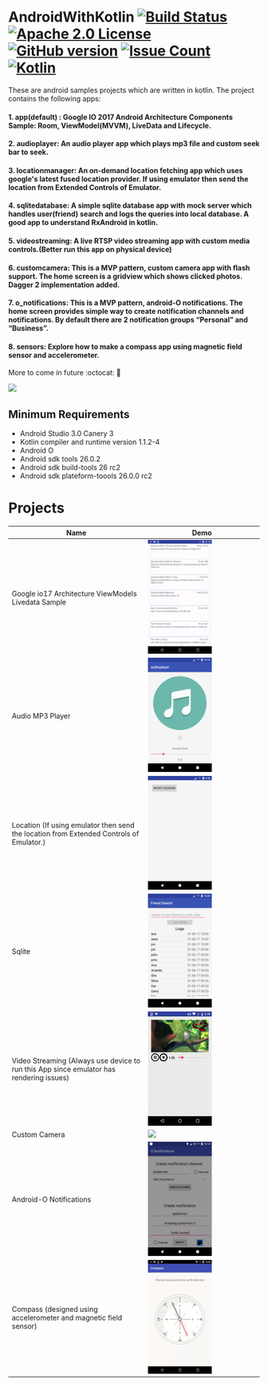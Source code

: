 # AndroidWithKotlin [![Build Status](https://travis-ci.org/Talentica/AndroidWithKotlin.svg?branch=master)](https://travis-ci.org/Talentica/AndroidWithKotlin) [![Apache 2.0 License](https://img.shields.io/badge/license-Apache%202.0-blue.svg?style=flat)](http://www.apache.org/licenses/LICENSE-2.0.html) [![GitHub version](https://badge.fury.io/gh/Talentica%2FAndroidWithKotlin.svg)](https://badge.fury.io/gh/Talentica%2FAndroidWithKotlin) [![Issue Count](https://codeclimate.com/github/Talentica/AndroidWithKotlin/badges/issue_count.svg)](https://codeclimate.com/github/Talentica/AndroidWithKotlin) [![Kotlin](https://img.shields.io/badge/Kotlin-1.1.2-blue.svg)](http://kotlinlang.org)

These are android samples projects which are written in kotlin.
The project contains the following apps:

#### 1. app(default) : Google IO 2017 Android Architecture Components Sample: Room, ViewModel(MVVM), LiveData and Lifecycle.  
#### 2. audioplayer: An audio player app which plays mp3 file and custom seek bar to seek.  
#### 3. locationmanager: An on-demand location fetching app which uses google's latest fused location provider. If using emulator then send the location from Extended Controls of Emulator.
#### 4. sqlitedatabase: A simple sqlite database app with mock server which handles user(friend) search and logs the queries into local database. A good app to understand RxAndroid in kotlin.
#### 5. videostreaming: A live RTSP video streaming app with custom media controls.(Better run this app on physical device)
#### 6. customcamera: This is a MVP pattern, custom camera app with flash support. The home screen is a gridview which shows clicked photos. Dagger 2 implementation added.
#### 7. o_notifications: This is a MVP pattern, android-O notifications. The home screen provides simple way to create notification channels and notifications. By default there are 2 notification groups “Personal” and “Business”.
#### 8. sensors: Explore how to make a compass app using magnetic field sensor and accelerometer. 
 
More to come in future :octocat: :star2:

<img src="http://i.imgur.com/HzmmBvZ.jpg" />&nbsp;


## Minimum Requirements

 * Android Studio 3.0 Canery 3
 * Kotlin compiler and runtime version 1.1.2-4
 * Android O
 * Android sdk tools 26.0.2
 * Android sdk build-tools 26 rc2
 * Android sdk plateform-toools 26.0.0 rc2
 

Projects
===================================================================
Name | Demo                                                         
--- | ---                                                          
Google io17 Architecture ViewModels Livedata Sample | <img src="/gifs/googleio2017.gif" width="59%">
Audio MP3 Player | <img src="/gifs/audioplayer.gif" width="59%">
Location (If using emulator then send the location from Extended Controls of Emulator.) | <img src="/gifs/location.gif" width="59%">
Sqlite | <img src="/gifs/database.gif" width="59%">
Video Streaming (Always use device to run this App since emulator has rendering issues) | <img src="/gifs/videostreaming.gif" width="59%">
Custom Camera | <img src="/gifs/customcamera.gif" width="59%">
Android-O Notifications | <img src="/gifs/o_notification_003.gif" width="59%">
Compass (designed using accelerometer and magnetic field sensor) | <img src="/gifs/compass.gif" width="59%">
